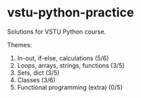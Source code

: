 # vstu-python-practice

Solutions for VSTU Python course.

Themes:

1. In-out, if-else, calculations (5/6)
2. Loops, arrays, strings, functions (3/5)
3. Sets, dict (3/5)
4. Classes (3/6)
5. Functional programming (extra) (0/5)

